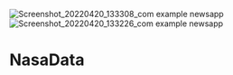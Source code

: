 ![Screenshot_20220420_133308_com example newsapp](https://user-images.githubusercontent.com/44023995/164212954-7b52f85f-0723-46e0-9ffc-9a9acbd00506.jpg)
![Screenshot_20220420_133226_com example newsapp](https://user-images.githubusercontent.com/44023995/164212965-62033b2c-6505-4fe4-9399-8b977e80f43f.jpg)
# NasaData
